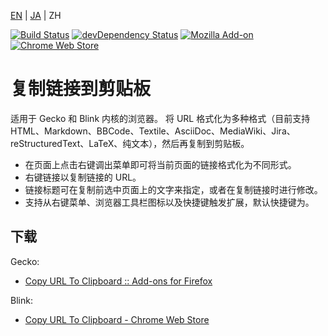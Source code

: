 [EN](./README.md) | [JA](./README.ja.md) | ZH

[![Build Status](https://travis-ci.org/asamuzaK/url2clipboard.svg?branch=master)](https://travis-ci.org/asamuzaK/url2clipboard)
[![devDependency Status](https://david-dm.org/asamuzaK/url2clipboard/dev-status.svg)](https://david-dm.org/asamuzaK/url2clipboard?type=dev)
[![Mozilla Add-on](https://img.shields.io/amo/v/url2clipboard@asamuzak.jp.svg)](https://addons.mozilla.org/firefox/addon/url2clipboard/)
[![Chrome Web Store](https://img.shields.io/chrome-web-store/v/miancenhdlkbmjmhlginhaaepbdnlllc.svg)](https://chrome.google.com/webstore/detail/copy-url-to-clipboard/miancenhdlkbmjmhlginhaaepbdnlllc)

# 复制链接到剪贴板

适用于 Gecko 和 Blink 内核的浏览器。
将 URL 格式化为多种格式（目前支持HTML、Markdown、BBCode、Textile、AsciiDoc、MediaWiki、Jira、reStructuredText、LaTeX、纯文本），然后再复制到剪贴板。

* 在页面上点击右键调出菜单即可将当前页面的链接格式化为不同形式。
* 右键链接以复制链接的 URL。
* 链接标题可在复制前选中页面上的文字来指定，或者在复制链接时进行修改。
* 支持从右键菜单、浏览器工具栏图标以及快捷键触发扩展，默认快捷键为。

## 下载

Gecko:
* [Copy URL To Clipboard :: Add-ons for Firefox](https://addons.mozilla.org/firefox/addon/url2clipboard/ "Copy URL To Clipboard :: Firefox 附加组件")

Blink:
* [Copy URL To Clipboard - Chrome Web Store](https://chrome.google.com/webstore/detail/copy-url-to-clipboard/miancenhdlkbmjmhlginhaaepbdnlllc "Copy URL To Clipboard - Chrome 网上应用店")
